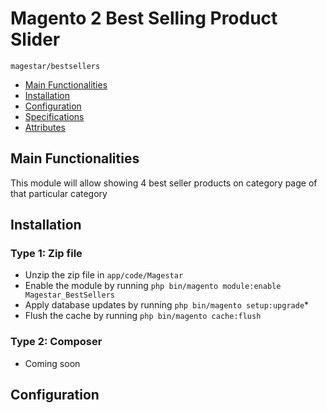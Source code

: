 # Magento 2 Best Selling Product Slider

 ``magestar/bestsellers``

 - [Main Functionalities](#markdown-header-main-functionalities)
 - [Installation](#markdown-header-installation)
 - [Configuration](#markdown-header-configuration)
 - [Specifications](#markdown-header-specifications)
 - [Attributes](#markdown-header-attributes)


## Main Functionalities

This module will allow showing 4 best seller products on category page of that particular category

## Installation

### Type 1: Zip file

 - Unzip the zip file in `app/code/Magestar`
 - Enable the module by running `php bin/magento module:enable Magestar_BestSellers`
 - Apply database updates by running `php bin/magento setup:upgrade`\*
 - Flush the cache by running `php bin/magento cache:flush`

### Type 2: Composer

 - Coming soon


## Configuration
